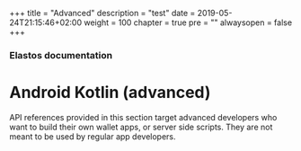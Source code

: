 +++
title = "Advanced"
description = "test"
date = 2019-05-24T21:15:46+02:00
weight = 100
chapter = true
pre = ""
alwaysopen = false
+++

### Elastos documentation

# Android Kotlin (advanced)

API references provided in this section target advanced developers who want to build their own wallet apps, or server side scripts. They are not meant to be used by regular app developers.

